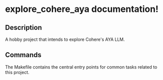 # explore_cohere_aya documentation!

## Description

A hobby project that intends to explore Cohere's AYA LLM.

## Commands

The Makefile contains the central entry points for common tasks related to this project.

